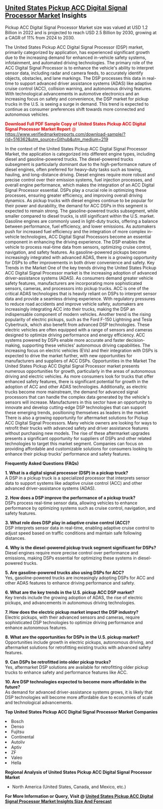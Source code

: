 <h2><a href="https://www.verifiedmarketreports.com/download-sample/?rid=516362&amp;utm_source=Github&amp;utm_medium=219" target="_blank">United States Pickup ACC Digital Signal Processor Market</a> Insights</h2><p>Pickup ACC Digital Signal Processor Market size was valued at USD 1.2 Billion in 2022 and is projected to reach USD 2.5 Billion by 2030, growing at a CAGR of 11% from 2024 to 2030.</p><p><p>The United States Pickup ACC Digital Signal Processor (DSP) market, primarily categorized by application, has experienced significant growth due to the increasing demand for enhanced in-vehicle safety systems, infotainment, and automated driving technologies. The primary role of the ACC Digital Signal Processor is to enhance the vehicle's ability to interpret sensor data, including radar and camera feeds, to accurately identify objects, obstacles, and lane markings. The DSP processes this data in real-time to support advanced driver assistance systems (ADAS) like adaptive cruise control (ACC), collision warning, and autonomous driving features. With technological advancements in automotive electronics and an increasing focus on safety and convenience, the DSP market for pickup trucks in the U.S. is seeing a surge in demand. This trend is expected to continue as consumer preferences shift towards more connected and autonomous vehicles. <p><span class=""><span style="color: #ff0000;"><strong>Download Full PDF Sample Copy of United States Pickup ACC Digital Signal Processor Market Report</strong> @ </span><a href="https://www.verifiedmarketreports.com/download-sample/?rid=516362&amp;utm_source=Github&amp;utm_medium=219" target="_blank">https://www.verifiedmarketreports.com/download-sample/?rid=516362&amp;utm_source=Github&amp;utm_medium=219</a></span></p> In the context of the United States Pickup ACC Digital Signal Processor Market, the application is categorized into different engine types, including diesel and gasoline-powered trucks. The diesel-powered trucks subsegment is particularly dominant due to the high-performance nature of diesel engines, often preferred for heavy-duty tasks such as towing, hauling, and long-distance driving. Diesel engines require more robust and precise control over their emission systems, fuel injection processes, and overall engine performance, which makes the integration of an ACC Digital Signal Processor essential. DSPs play a crucial role in optimizing these processes, ensuring greater efficiency, and improving overall driving dynamics. As pickup trucks with diesel engines continue to be popular for their power and durability, the demand for ACC DSPs in this segment is expected to remain strong. The gasoline-powered trucks subsegment, while smaller compared to diesel trucks, is still significant within the U.S. market. Gasoline engines are commonly used in light-duty trucks, offering a balance between performance, fuel efficiency, and lower emissions. As automakers push for increased fuel efficiency and the integration of more complex in-vehicle technologies, ACC Digital Signal Processors become an essential component in enhancing the driving experience. The DSP enables the vehicle to process real-time data from sensors, optimizing cruise control, navigation, and safety features. As gasoline-powered pickups become increasingly integrated with advanced ADAS, there is a growing opportunity for DSPs to offer improvements in both driver convenience and safety. Key Trends in the Market One of the key trends driving the United States Pickup ACC Digital Signal Processor market is the increasing adoption of advanced driver-assistance systems (ADAS). As consumers demand greater vehicle safety features, manufacturers are incorporating more sophisticated sensors, cameras, and processors into pickup trucks. ACC is one of the critical ADAS technologies that is heavily reliant on DSPs to interpret sensor data and provide a seamless driving experience. With regulatory pressures to reduce road accidents and improve vehicle safety, automakers are increasingly integrating ACC into their trucks, making the DSP an indispensable component of modern vehicles. Another trend is the rising popularity of electric pickups, such as the Ford F-150 Lightning and Tesla Cybertruck, which also benefit from advanced DSP technologies. These electric vehicles are often equipped with a range of sensors and cameras designed to optimize driving performance and energy efficiency. ACC systems powered by DSPs enable more accurate and faster decision-making, supporting these vehicles' autonomous driving capabilities. The increasing focus on electric vehicles (EVs) and their integration with DSPs is expected to drive the market further, with new opportunities for manufacturers and suppliers of ACC DSPs. Opportunities in the Market The United States Pickup ACC Digital Signal Processor market presents numerous opportunities for growth, particularly in the areas of autonomous driving and electric vehicles. As more consumers look for trucks that offer enhanced safety features, there is significant potential for growth in the adoption of ACC and other ADAS technologies. Additionally, as electric trucks become more mainstream, the demand for advanced signal processors that can handle the complex data generated by the vehicle's sensors will increase. Manufacturers in this sector have an opportunity to innovate and develop cutting-edge DSP technologies that can support these emerging trends, positioning themselves as leaders in the market. There is also a growing opportunity for aftermarket solutions for Pickup ACC Digital Signal Processors. Many vehicle owners are looking for ways to retrofit their trucks with advanced safety and driver assistance features without purchasing new models. The rise of these aftermarket upgrades presents a significant opportunity for suppliers of DSPs and other related technologies to target this market segment. Companies can focus on providing affordable and customizable solutions for consumers looking to enhance their pickup trucks' performance and safety features. <p><strong>Frequently Asked Questions (FAQs)</strong></p> <p><strong>1. What is a digital signal processor (DSP) in a pickup truck?</strong><br> A DSP in a pickup truck is a specialized processor that interprets sensor data to support systems like adaptive cruise control (ACC) and other advanced driver-assistance systems (ADAS).</p> <p><strong>2. How does a DSP improve the performance of a pickup truck?</strong><br> DSPs process real-time sensor data, allowing vehicles to enhance performance by optimizing systems such as cruise control, navigation, and safety features.</p> <p><strong>3. What role does DSP play in adaptive cruise control (ACC)?</strong><br> DSP interprets sensor data in real-time, enabling adaptive cruise control to adjust speed based on traffic conditions and maintain safe following distances.</p> <p><strong>4. Why is the diesel-powered pickup truck segment significant for DSPs?</strong><br> Diesel engines require more precise control over performance and emissions, making DSPs essential for optimizing these systems in diesel-powered trucks.</p> <p><strong>5. Are gasoline-powered trucks also using DSPs for ACC?</strong><br> Yes, gasoline-powered trucks are increasingly adopting DSPs for ACC and other ADAS features to enhance driving performance and safety.</p> <p><strong>6. What are the key trends in the U.S. pickup ACC DSP market?</strong><br> Key trends include the growing adoption of ADAS, the rise of electric pickups, and advancements in autonomous driving technologies.</p> <p><strong>7. How does the electric pickup market impact the DSP industry?</strong><br> Electric pickups, with their advanced sensors and cameras, require sophisticated DSP technologies to optimize driving performance and enhance autonomous features.</p> <p><strong>8. What are the opportunities for DSPs in the U.S. pickup market?</strong><br> Opportunities include growth in electric pickups, autonomous driving, and aftermarket solutions for retrofitting existing trucks with advanced safety features.</p> <p><strong>9. Can DSPs be retrofitted into older pickup trucks?</strong><br> Yes, aftermarket DSP solutions are available for retrofitting older pickup trucks to enhance safety and performance features like ACC.</p> <p><strong>10. Are DSP technologies expected to become more affordable in the future?</strong><br> As demand for advanced driver-assistance systems grows, it is likely that DSP technologies will become more affordable due to economies of scale and technological advancements.</p></p><p><strong>Top United States Pickup ACC Digital Signal Processor Market Companies</strong></p><div data-test-id=""><p><li>Bosch</li><li> Denso</li><li> Fujitsu</li><li> Continental</li><li> Autoliv</li><li> Aptiv</li><li> ZF</li><li> Valeo</li><li> Hella</li></p><div><strong>Regional Analysis of&nbsp;United States Pickup ACC Digital Signal Processor Market</strong></div><ul><li dir="ltr"><p dir="ltr">North America&nbsp;(United States, Canada, and Mexico, etc.)</p></li></ul><p><strong>For More Information or Query, Visit @&nbsp;</strong><strong><a href="https://www.verifiedmarketreports.com/product/pickup-acc-digital-signal-processor-market-size-and-forecast/?utm_source=Github&amp;utm_medium=219" target="_blank">United States Pickup ACC Digital Signal Processor Market Insights Size And Forecast</a></strong></p></div>
